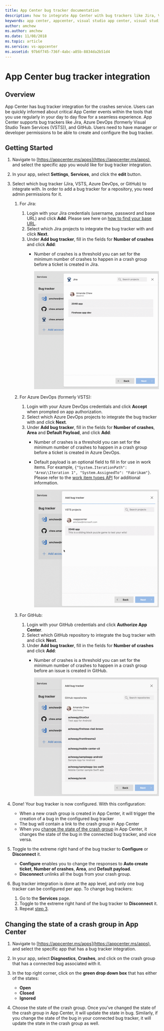 ```yaml
---
title: App Center bug tracker documentation
description: how to integrate App Center with bug trackers like Jira, Visual Studio Team Services (VSTS) and GitHub
keywords: app center, appcenter, visual studio app center, visual studio appcenter, bug tracker, bugtracker, documentation, hockeyapp, VSTS, github
author: amchew
ms.author: amchew
ms.date: 11/08/2018
ms.topic: article
ms.service: vs-appcenter
ms.assetid: 97b6f745-736f-4abc-a85b-8834da2b51d4
---
```


# App Center bug tracker integration

## Overview

App Center has bug tracker integration for the crashes service. Users can be quickly informed about critical App Center events within the tools that you use regularly in your day to day flow for a seamless experience. App Center supports bug trackers like Jira, Azure DevOps (formerly Visual Studio Team Services (VSTS)), and GitHub. Users need to have manager or developer permissions to be able to create and configure the bug tracker.

## Getting Started

1. Navigate to [https://appcenter.ms/apps](https://appcenter.ms/apps), and select the specific app you would like for bug tracker integration.

2. In your app, select **Settings**, **Services**, and click the **edit** button.

3. <a name="step3"/>Select which bug tracker (Jira, VSTS, Azure DevOps, or GitHub) to integrate with. In order to add a bug tracker for a repository, you need admin permissions for it.

   1. For Jira:

      1. Login with your Jira credentials (username, password and base URL) and click **Add**. Please see here on [how to find your base URL](https://confluence.atlassian.com/adminjiraserver071/configuring-the-base-url-802593107.html).
      2. Select which Jira projects to integrate the bug tracker with and click **Next**.
      3. Under **Add bug tracker**, fill in the fields for **Number of crashes** and click **Add**:
         - Number of crashes is a threshold you can set for the minimum number of crashes to happen in a crash group before a ticket is created in Jira.

             ![How to add a bug tracker for Jira](media/addBugTrackerJira.gif)

   2. For Azure DevOps (formerly VSTS):

      1. Login with your Azure DevOps credentials and click **Accept** when prompted on app authorization.
      2. Select which Azure DevOps projects to integrate the bug tracker with and click **Next**.
      3. Under **Add bug tracker**, fill in the fields for **Number of crashes**, **Area** and **Default Payload**, and click **Add**:
         - Number of crashes is a threshold you can set for the minimum number of crashes to happen in a crash group before a ticket is created in Azure DevOps.
         - Default payload is an optional field to fill in for use in work items. For example, `{"System.IterationPath": "Area\\Iteration 1", "System.AssignedTo": "Fabrikam"}`. Please refer to the [work item types API](https://docs.microsoft.com/en-us/rest/api/vsts/wit/work%20item%20types) for additional information.

             ![How to add a bug tracker for Azure DevOps](media/addBugTrackerVSTS.gif)

   3. For GitHub:

      1. Login with your GitHub credentials and click **Authorize App Center**.
      2. Select which GitHub repository to integrate the bug tracker with and click **Next**.
      3. Under **Add bug tracker**, fill in the fields for **Number of crashes** and click **Add**:
         - Number of crashes is a threshold you can set for the minimum number of crashes to happen in a crash group before an issue is created in GitHub.

           ![How to add a bug tracker for GitHub](media/addBugTrackerGitHub.gif)

4. Done! Your bug tracker is now configured. With this configuration:

    - When a new crash group is created in App Center, it will trigger the creation of a bug in the configured bug tracker
    - The bug will contain a link to the crash group in App Center 
    - When you [change the state of the crash group](#changeState) in App Center, it changes the state of the bug in the connected bug tracker, and vice versa.

5. Toggle to the extreme right hand of the bug tracker to **Configure** or **Disconnect** it.

   - **Configure** enables you to change the responses to **Auto create ticket**, **Number of crashes**, **Area**, and **Default payload**.
   - **Disconnect** unlinks all the bugs from your crash group.

6. Bug tracker integration is done at the app level, and only one bug tracker can be configured per app. To change bug trackers:

   1. Go to the **Services** page.
   2. Toggle to the extreme right hand of the bug tracker to **Disconnect** it.
   3. Repeat [step 3](#step3).

## <a name="changeState"/>Changing the state of a crash group in App Center

1. Navigate to [https://appcenter.ms/apps](https://appcenter.ms/apps), and select the specific app that has a bug tracker integration.

2. In your app, select **Diagnostics**, **Crashes**, and click on the crash group that has a connected bug associated with it.

3. In the top right corner, click on the **green drop down box** that has either of the states:
   - **Open**
   - **Closed**
   - **Ignored**
 
 4. Choose the state of the crash group. Once you've changed the state of the crash group in App Center, it will update the state in bug. Similarly, if you change the state of the bug in your connected bug tracker, it will update the state in the crash group as well.

